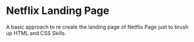 # Netflix Landing Page
A basic approach to re create the landing page of Netflix Page just to brush up HTML and CSS Skills.
